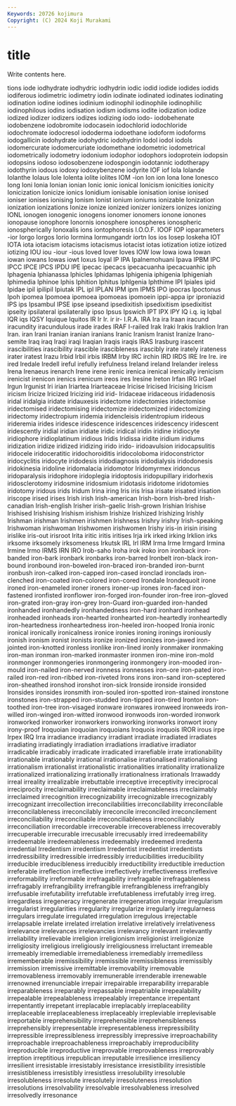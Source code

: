 ```yaml
---
Keywords: 20726 kojimura
Copyright: (C) 2024 Koji Murakami
---
```


# title

Write contents here.



tions iode iodhydrate iodhydric iodhydrin
iodic iodid iodide iodides iodids iodiferous iodimetric iodimetry iodin iodinate
iodinated iodinates iodinating iodination iodine iodines iodinium iodinophil iodinophile iodinophilic
iodinophilous iodins iodisation iodism iodisms iodite iodization iodize iodized iodizer
iodizers iodizes iodizing iodo iodo- iodobehenate iodobenzene iodobromite iodocasein iodochlorid
iodochloride iodochromate iodocresol iododerma iodoethane iodoform iodoforms iodogallicin iodohydrate iodohydric
iodohydrin Iodol iodol iodols iodomercurate iodomercuriate iodomethane iodometric iodometrical iodometrically
iodometry iodonium iodophor iodophors iodoprotein iodopsin iodopsins iodoso iodosobenzene iodospongin
iodotannic iodotherapy iodothyrin iodous iodoxy iodoxybenzene iodyrite IOF iof Iola
Iolande Iolanthe Iolaus Iole Iolenta iolite iolites IOM -ion Ion
ion Iona Ione Ionesco Iong Ioni Ionia Ionian ionian Ionic
ionic ionical Ionicism ionicities ionicity Ionicization Ionicize ionics Ionidium ionisable
ionisation ionise ionised ioniser ionises ionising Ionism Ionist ionium ioniums
ionizable Ionization ionization ionizations Ionize ionize ionized ionizer ionizers ionizes
ionizing IONL ionogen ionogenic ionogens ionomer ionomers ionone ionones ionopause
ionophore Ionornis ionosphere ionospheres ionospheric ionospherically Ionoxalis ions iontophoresis I.O.O.F.
IOOF IOP ioparameters -ior Iorgo Iorgos Iorio Iormina Iormungandr iortn
Ios ios Iosep Ioskeha IOT IOTA iota iotacism iotacisms iotacismus
iotacist iotas iotization iotize iotized iotizing IOU iou -iour -ious
Ioved Iover Ioves IOW Iow Iowa iowa Iowan iowan iowans
Iowas iowt Ioxus Ioyal IP IPA Ipalnemohuani Ipava IPBM IPC
IPCC IPCE IPCS IPDU IPE ipecac ipecacs ipecacuanha ipecacuanhic iph
Iphagenia Iphianassa Iphicles Iphidamas Iphigenia iphigenia Iphigeniah Iphimedia Iphinoe Iphis
Iphition Iphitus Iphlgenia Iphthime IPI Ipiales ipid Ipidae ipil ipilipil
Ipiutak IPL ipl IPLAN IPM ipm IPMS IPO ipocras Ipoctonus
Ipoh ipomea Ipomoea ipomoea ipomoeas ipomoein ippi-appa ipr iproniazid IPS
ips Ipsambul IPSE ipse ipseand ipsedixitish ipsedixitism ipsedixitist ipseity ipsilateral
ipsilaterally ipso Ipsus Ipswich IPT IPX IPY IQ i.q. iq
Iqbal IQR iqs IQSY Iquique Iquitos IR Ir Ir. ir
ir- I.R.A. IRA Ira ira Iraan iracund iracundity iracundulous irade
irades IRAF I-railed Irak Iraki Irakis Iraklion Iran Iran. iran
Irani Iranian iranian iranians Iranic Iranism Iranist Iranize Irano-semite Iraq
iraq Iraqi iraqi Iraqian Iraqis iraqis IRAS Irasburg irascent irascibilities
irascibility irascible irascibleness irascibly irate irately irateness irater iratest Irazu
Irbid Irbil irbis IRBM Irby IRC irchin IRD IRDS IRE
Ire Ire. ire ired Iredale Iredell ireful irefully irefulness Ireland
ireland Irelander ireless Irena Irenaeus irenarch Irene irene irenic irenica
irenical irenically irenicism irenicist irenicon irenics irenicum ireos ires Iresine
Ireton Irfan IRG IrGael Irgun Irgunist Iri irian Iriartea Iriarteaceae
Iricise Iricised Iricising Iricism iricism Iricize Iricized Iricizing irid irid-
Iridaceae iridaceous iridadenosis iridal iridalgia iridate iridauxesis iridectome iridectomies iridectomise
iridectomised iridectomising iridectomize iridectomized iridectomizing iridectomy iridectropium iridemia iridencleisis iridentropium
irideous irideremia irides iridesce iridescence iridescences iridescency iridescent iridescently iridial
iridian iridiate iridic iridical iridin iridine iridiocyte iridiophore iridioplatinum iridious
Iridis Iridissa iridite iridium iridiums iridization iridize iridized iridizing irido
irido- iridoavulsion iridocapsulitis iridocele iridoceratitic iridochoroiditis iridocoloboma iridoconstrictor iridocyclitis iridocyte
iridodesis iridodiagnosis iridodialysis iridodonesis iridokinesia iridoline iridomalacia iridomotor Iridomyrmex iridoncus
iridoparalysis iridophore iridoplegia iridoptosis iridopupillary iridorhexis iridosclerotomy iridosmine iridosmium iridotasis
iridotome iridotomies iridotomy iridous irids Iridum Irina iring Iris iris
Irisa irisate irisated irisation iriscope irised irises Irish irish Irish-american
Irish-born Irish-bred Irish-canadian Irish-english Irisher irish-gaelic Irish-grown Irishian Irishise Irishised
Irishising Irishism irishism Irishize Irishized Irishizing Irishly Irishman irishman Irishmen
irishmen Irishness Irishry irishry Irish-speaking Irishwoman irishwoman Irishwomen irishwomen Irishy
iris-in irisin irising irislike iris-out irisroot Irita iritic iritis iritises
Irja irk irked irking Irklion irks irksome irksomely irksomeness Irkutsk
IRL Irl IRM Irma Irme Irmgard Irmina Irmine Irmo IRMS
IRN IRO Irob-saho Iroha irok iroko iron ironback iron-banded iron-bark
ironbark ironbarks iron-barred Ironbelt iron-black iron-bound ironbound iron-boweled iron-braced iron-branded
iron-burnt ironbush iron-calked iron-capped iron-cased ironclad ironclads iron-clenched iron-coated iron-colored
iron-cored Irondale Irondequoit irone ironed iron-enameled ironer ironers ironer-up irones
iron-faced iron-fastened ironfisted ironflower iron-forged iron-founder iron-free iron-gloved iron-grated iron-gray
iron-grey Iron-Guard iron-guarded iron-handed ironhanded ironhandedly ironhandedness iron-hard ironhard ironhead
ironheaded ironheads iron-hearted ironhearted iron-heartedly ironheartedly iron-heartedness ironheartedness iron-heeled iron-hooped
Ironia ironic ironical ironically ironicalness ironice ironies ironing ironings ironiously
ironish ironism ironist ironists ironize ironized ironizes iron-jawed iron-jointed iron-knotted
ironless ironlike iron-lined ironly ironmaker ironmaking iron-man ironman iron-marked ironmaster
ironmen iron-mine iron-mold ironmonger ironmongeries ironmongering ironmongery iron-mooded iron-mould iron-nailed
iron-nerved ironness ironnesses iron-ore iron-pated iron-railed iron-red iron-ribbed iron-riveted Irons
irons iron-sand iron-sceptered iron-sheathed ironshod ironshot iron-sick Ironside ironside ironsided
Ironsides ironsides ironsmith iron-souled iron-spotted iron-stained ironstone ironstones iron-strapped iron-studded
iron-tipped iron-tired Ironton iron-toothed iron-tree iron-visaged ironware ironwares ironweed ironweeds
iron-willed iron-winged iron-witted ironwood ironwoods iron-worded ironwork ironworked ironworker ironworkers
ironworking ironworks ironwort irony irony-proof Iroquoian iroquoian iroquoians Iroquois iroquois
IROR irous irpe Irpex IRQ Irra irradiance irradiancy irradiant irradiate
irradiated irradiates irradiating irradiatingly irradiation irradiations irradiative irradiator irradicable irradicably
irradicate irradicated irrarefiable irrate irrationability irrationable irrationably irrational irrationalise irrationalised
irrationalising irrationalism irrationalist irrationalistic irrationalities irrationality irrationalize irrationalized irrationalizing irrationally
irrationalness irrationals Irrawaddy irreal irreality irrealizable irrebuttable irreceptive irreceptivity irreciprocal
irreciprocity irreclaimability irreclaimable irreclaimableness irreclaimably irreclaimed irrecognition irrecognizability irrecognizable irrecognizably
irrecognizant irrecollection irreconcilabilities irreconcilability irreconcilable irreconcilableness irreconcilably irreconcile irreconciled irreconcilement
irreconciliability irreconciliable irreconciliableness irreconciliably irreconciliation irrecordable irrecoverable irrecoverableness irrecoverably irrecuperable
irrecurable irrecusable irrecusably irred irredeemability irredeemable irredeemableness irredeemably irredeemed irredenta
irredential Irredentism irredentism Irredentist irredentist irredentists irredressibility irredressible irredressibly irreducibilities
irreducibility irreducible irreducibleness irreducibly irreductibility irreductible irreduction irreferable irreflection irreflective
irreflectively irreflectiveness irreflexive irreformability irreformable irrefragability irrefragable irrefragableness irrefragably irrefrangibility
irrefrangible irrefrangibleness irrefrangibly irrefusable irrefutability irrefutable irrefutableness irrefutably irreg irreg.
irregardless irregeneracy irregenerate irregeneration irregular irregularism irregularist irregularities irregularity irregularize
irregularly irregularness irregulars irregulate irregulated irregulation irregulous irrejectable irrelapsable irrelate
irrelated irrelation irrelative irrelatively irrelativeness irrelevance irrelevances irrelevancies irrelevancy irrelevant
irrelevantly irreliability irrelievable irreligion irreligionism irreligionist irreligionize irreligiosity irreligious irreligiously
irreligiousness irreluctant irremeable irremeably irremediable irremediableness irremediably irremediless irrememberable irremissibility
irremissible irremissibleness irremissibly irremission irremissive irremittable irremovability irremovable irremovableness irremovably
irremunerable irrenderable irrenewable irrenowned irrenunciable irrepair irrepairable irreparability irreparable irreparableness
irreparably irrepassable irrepatriable irrepealability irrepealable irrepealableness irrepealably irrepentance irrepentant irrepentantly
irrepetant irreplacable irreplacably irreplaceability irreplaceable irreplaceableness irreplaceably irrepleviable irreplevisable irreportable
irreprehensibility irreprehensible irreprehensibleness irreprehensibly irrepresentable irrepresentableness irrepressibility irrepressible irrepressibleness irrepressibly
irrepressive irreproachability irreproachable irreproachableness irreproachably irreproducibility irreproducible irreproductive irreprovable irreprovableness
irreprovably irreption irreptitious irrepublican irreputable irresilience irresiliency irresilient irresistable irresistably
irresistance irresistibility irresistible irresistibleness irresistibly irresistless irresolubility irresoluble irresolubleness irresolute
irresolutely irresoluteness irresolution irresolutions irresolvability irresolvable irresolvableness irresolved irresolvedly irresonance
